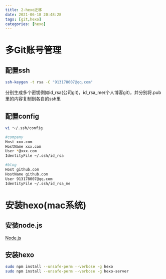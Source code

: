 ```yaml
---
title: 2-hexo迁移
date: 2021-06-18 20:48:28
tags: [git,hexo]
categories: [hexo]
---
```


# 多Git账号管理
## 配置ssh
```bash
ssh-keygen -t rsa -C "913178007@qq.com"
```
分别生成多个密钥例如id_rsa(公司git)，id_rsa_me(个人博客git)，并分别将.pub里的内容复制到各自的ssh里

## 配置config
```bash
vi ～/.ssh/config

#company
Host xxx.com
HostName xxx.com
User *@xxx.com
IdentityFile ~/.ssh/id_rsa

#blog
Host github.com
HostName github.com
User 913178007@qq.com
IdentityFile ~/.ssh/id_rsa_me
```
<!--more-->

# 安装hexo(mac系统)
## 安装node.js
[Node.js](https://nodejs.org/en/)

## 安装hexo
```bash
sudo npm install --unsafe-perm --verbose -g hexo
sudo npm install --unsafe-perm --verbose -g hexo-server
```





